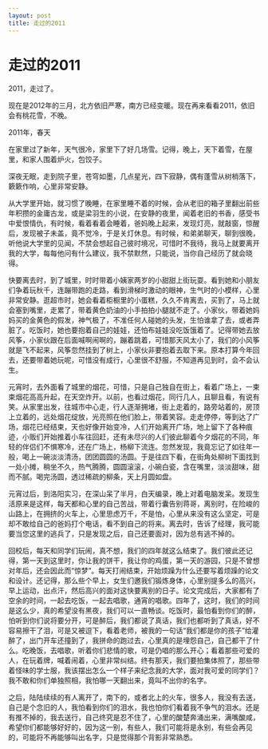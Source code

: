 ```yaml
---
layout: post
title: 走过的2011  
---
```


# 走过的2011 

2011，走过了。

现在是2012年的三月，北方依旧严寒，南方已经变暖。现在再来看看2011，依旧会有桃花雪，不晚。

2011年，春天

在家里过了新年，天气很冷，家里下了好几场雪。记得，晚上，天下着雪，在屋里，和家人围着炉火，包饺子。

深夜无眠，走到院子里，苍穹如墨，几点星光，四下寂静，偶有蓬雪从树梢落下，簌簌作响，心里非常安静。

从大学里开始，就习惯了晚睡，在家里睡不着的时候，会从老旧的箱子里翻出前些年积攒的金庸古龙，或是梁羽生的小说，在安静的夜里，闻着老旧的书香，感受书中爱恨情仇，有时候，看着看着会睡着，爸妈晚上起来，发现灯亮，就敲窗，惊醒后，发现被子未盖，竟不觉冷，于是关灯休息。有时候，和弟弟聊天，聊到很晚，听他说大学里的见闻，不禁会想起自己彼时境况，可惜时不我待，我马上就要离开我的大学，每每他问有什么建议，我不禁默然，只能说，当你自己经历了就会晓得。

快要离去时，到了城里，时时带着小姨家两岁的小甜甜上街玩耍。看到她和小朋友们争着玩秋千，连蹦带跑的走路，看到滑梯时激动的眼神，生气时的小模样，心里非常安静。逛超市时，她会看着柜橱里的小蛋糕，久久不肯离去，买到了，马上就会塞到嘴里，走累了，带着黄色奶油的小手拍拍小腿就不走了。小家伙，带着她妈妈买的金黄色的假发，神气极了，不准任何人碰她的头发，生怕谁拿了去，或者弄脏了。吃饭时，她也要抱着自己的娃娃，还怕布娃娃没吃饭饿着了。记得带她去放风筝，小家伙跟在后面喊啊闹啊的，蹦着跳着，可惜那天风太小了，我们的小风筝就是飞不起来，风筝忽然挂到了树上，小家伙非要抱着去取下来。原本打算今年回去，还要带着她玩呢，可惜没有成行，心里很不舒服，不知道再见到时，会不会认生。

元宵时，去外面看了城里的烟花，可惜，只是自己独自在街上，看着广场上，一束束烟花高高升起，在天空炸开。以前，也看过烟花，同行几人，且聊且看，有说有笑。从家里出发，往城市中心走，行人逐渐拥堵，街上走着的，路旁站着的，房顶上立着的，远处烟花绽放，光亮照在他们脸上，带着笑容。走走停停，等到达了广场，烟花已经结束，天也好像开始变冷，人们开始离开广场，地上留下了各种痕迹，小贩们开始推着小车往回赶，还有未尽兴的人们彼此聊着今夕烟花的不同，年轻的伴侣们不惧寒冷，还在广场上，杨柳下流连。忽然发现，我竟忘记了如往年一般，喝上一碗淡淡清汤，团团圆圆的汤圆。于是往四下看，在街角处柳树下面找到一处小摊，稍坐不久，热气腾腾，圆圆滚滚，小碗白瓷，含在嘴里，淡淡甜味，甜而不腻。喝完汤圆，透过稀疏的柳条，天上月圆如盘。

元宵过后，到洛阳实习，在深山呆了半月，白天编录，晚上对着电脑发呆。发现生活原来是这样，每天都和心里的自己苦战，带着行囊告别蒋哥，离别时，在险峻的山路上，在拥挤的火车上，心里思虑万千，不是怕，心里从来没有这么坚定，可是却不敢给自己的爸妈打个电话，看不到自己的将来。离去时，告诉了经理，我可能要当您这里的逃兵了，只是发现之后，自己还要面对，因为总有逃不掉的。

回校后，每天和同学们玩闹，真不想，我们的四年就这么结束了。我们彼此还记得，第一天到这里时，你让我的饼干，我让你的鸡蛋，第一天的游园，只是不曾想对年后，还会因此而“惊梦”。每天打闹结束，开始烦躁为什么还要写着烦躁的论文和设计。还记得，那么些个早上，女生们邀我们锻炼身体，心里别提多么的高兴，早上运动，出点汗，然后高兴的面对这快要离别的日子。论文完成后，大家都有了空余的时间，一起去吃饭，一起去唱歌，通宵的唱歌。四年了，这时，我们的时间是这么少，真的希望没有黑夜，我们可以一直畅谈。吃饭时，最怕看到你们的醉，怕听到你们说将要分开，可是醉后，我们都说了真话，我们也都听到了真话，好不容易擦干了泪，可是又被逗下，看着老师，被我的一句话“我们都是你的孩子”给灌醉了，出门开车还撞到了，我拼命的跑过去，心里真的是埋怨自己，自己都干了什么。吃晚饭，去唱歌，听着你们悲情的歌，可是仍唱的那么开心；看着那些可爱的人，在玩着牌，喊着闹着，心里非常纠结。终有那天，我们要拍集体照了，那些带着怪味的学士服，我该摆出怎么一个样子来纪念我的大学，面对我可爱的同学们？我不敢和你们单独照相，我怕哪一天翻出来，竟叫不出你的名字。

之后，陆陆续续的有人离开了，南下的，或者北上的火车，很多人，我没有去送，自己是个念旧的人，我怕看到你们的泪水，我也怕你们看着我不争气的泪水。还是有推不掉的，我去送行，自己终究是忍不住了，心里的酸楚奔涌出来，满嘴酸咸，希望你们都能够好好的，因为这一别，有些人，我们可能将是永别，有些会再见的，可能将不再能够叫出名字，只是觉得那个背影非常熟悉。